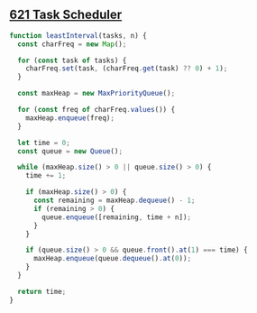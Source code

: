 ## [621 Task Scheduler](https://leetcode.com/problems/task-scheduler/description/)

<!-- notecardId: 1743529652056 -->

```js
function leastInterval(tasks, n) {
  const charFreq = new Map();

  for (const task of tasks) {
    charFreq.set(task, (charFreq.get(task) ?? 0) + 1);
  }

  const maxHeap = new MaxPriorityQueue();

  for (const freq of charFreq.values()) {
    maxHeap.enqueue(freq);
  }

  let time = 0;
  const queue = new Queue();

  while (maxHeap.size() > 0 || queue.size() > 0) {
    time += 1;

    if (maxHeap.size() > 0) {
      const remaining = maxHeap.dequeue() - 1;
      if (remaining > 0) {
        queue.enqueue([remaining, time + n]);
      }
    }

    if (queue.size() > 0 && queue.front().at(1) === time) {
      maxHeap.enqueue(queue.dequeue().at(0));
    }
  }

  return time;
}
```

